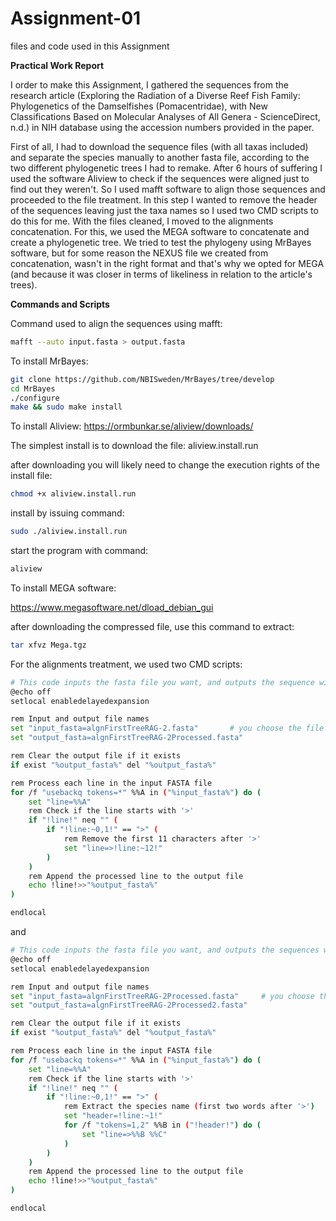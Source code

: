 # Assignment-01
files and code used in this Assignment 

**Practical Work Report**

I order to make this Assignment, I gathered the sequences from the research article (Exploring the Radiation of a Diverse Reef Fish Family: Phylogenetics of the Damselfishes (Pomacentridae), with New Classifications Based on Molecular Analyses of All Genera - ScienceDirect, n.d.) in NIH database using the accession numbers provided in the paper. 

First of all, I had to download the sequence files (with all taxas included) and separate the species manually to another fasta file, according to the two different phylogenetic trees I had to remake. After 6 hours of suffering I used the software Aliview to check if the sequences were aligned just to find out they weren't. So I used mafft software to align those sequences and proceeded to the file treatment. In this step I wanted to remove the header of the sequences leaving just the taxa names so I used two CMD scripts to do this for me. With the files cleaned, I moved to the alignments concatenation. For this, we used the MEGA software to concatenate and create a phylogenetic tree. We tried to test the phylogeny using MrBayes software, but for some reason the NEXUS file we created from concatenation, wasn't in the right format and that's why we opted for MEGA (and because it was closer in terms of likeliness in relation to the article's trees).

**Commands and Scripts**

Command used to align the sequences using mafft:

```bash
mafft --auto input.fasta > output.fasta
```
To install MrBayes:
```bash
git clone https://github.com/NBISweden/MrBayes/tree/develop
cd MrBayes 
./configure
make && sudo make install
```
To install Aliview: https://ormbunkar.se/aliview/downloads/

The simplest install is to download the file: aliview.install.run

after downloading you will likely need to change the execution rights of the install file:
```bash
chmod +x aliview.install.run
```
install by issuing command:
```bash
sudo ./aliview.install.run
```
start the program with command:
```bash
aliview 
```
To install MEGA software:

https://www.megasoftware.net/dload_debian_gui

after downloading the compressed file, use this command to extract:
```bash
tar xfvz Mega.tgz 
```
For the alignments treatment, we used two CMD scripts: 
```bash
# This code inputs the fasta file you want, and outputs the sequence without the first 11 characters after ">" sign, removing the accession numbers
@echo off
setlocal enabledelayedexpansion

rem Input and output file names
set "input_fasta=algnFirstTreeRAG-2.fasta"       # you choose the file by typing its name here 
set "output_fasta=algnFirstTreeRAG-2Processed.fasta"

rem Clear the output file if it exists
if exist "%output_fasta%" del "%output_fasta%"

rem Process each line in the input FASTA file
for /f "usebackq tokens=*" %%A in ("%input_fasta%") do (
    set "line=%%A"
    rem Check if the line starts with '>'
    if "!line!" neq "" (
        if "!line:~0,1!" == ">" (
            rem Remove the first 11 characters after '>'
            set "line=>!line:~12!"
        )
    )
    rem Append the processed line to the output file
    echo !line!>>"%output_fasta%"
)

endlocal
```
and 
```bash
# This code inputs the fasta file you want, and outputs the sequences with only the taxa name
@echo off
setlocal enabledelayedexpansion

rem Input and output file names
set "input_fasta=algnFirstTreeRAG-2Processed.fasta"     # you choose the file by typing its name here 
set "output_fasta=algnFirstTreeRAG-2Processed2.fasta"

rem Clear the output file if it exists
if exist "%output_fasta%" del "%output_fasta%"

rem Process each line in the input FASTA file
for /f "usebackq tokens=*" %%A in ("%input_fasta%") do (
    set "line=%%A"
    rem Check if the line starts with '>'
    if "!line!" neq "" (
        if "!line:~0,1!" == ">" (
            rem Extract the species name (first two words after '>')
            set "header=!line:~1!"
            for /f "tokens=1,2" %%B in ("!header!") do (
                set "line=>%%B %%C"
            )
        )
    )
    rem Append the processed line to the output file
    echo !line!>>"%output_fasta%"
)

endlocal
```
